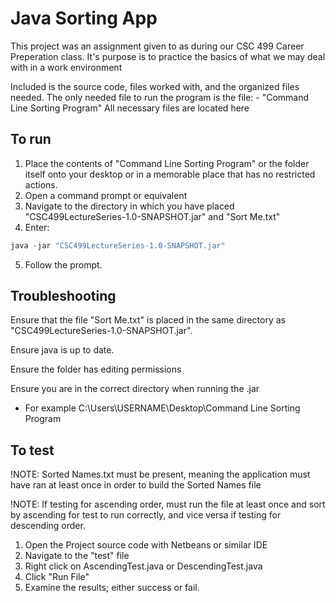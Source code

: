 # Java Sorting App

This project was an assignment given to as during our CSC 499 Career Preperation class.
It's purpose is to practice the basics of what we may deal with in a work environment

Included is the source code, files worked with, and the organized files needed. 
The only needed file to run the program is the file:
 	- "Command Line Sorting Program"
All necessary files are located here

## To run

1. Place the contents of "Command Line Sorting Program" or the folder itself onto your desktop or in a memorable place that has no restricted actions.
2. Open a command prompt or equivalent
3. Navigate to the directory in which you have placed "CSC499LectureSeries-1.0-SNAPSHOT.jar" and "Sort Me.txt"
4. Enter: 
```java
java -jar "CSC499LectureSeries-1.0-SNAPSHOT.jar"
```
5. Follow the prompt.


## Troubleshooting

Ensure that the file "Sort Me.txt" is placed in the same directory as "CSC499LectureSeries-1.0-SNAPSHOT.jar".

Ensure java is up to date.

Ensure the folder has editing permissions

Ensure you are in the correct directory when running the .jar
	
- For example C:\Users\USERNAME\Desktop\Command Line Sorting Program

## To test

!NOTE: Sorted Names.txt must be present, meaning the application must have ran at least once in order to build the Sorted Names file

!NOTE: If testing for ascending order, must run the file at least once and sort by ascending for test to run correctly, and vice versa if testing for descending order.

1. Open the Project source code with Netbeans or similar IDE
2. Navigate to the "test" file
3. Right click on AscendingTest.java or DescendingTest.java
4. Click "Run File"
5. Examine the results; either success or fail.

